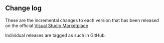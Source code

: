 ## Change log
These are the incremental changes to each version that has been released on the official [Visual Studio Marketplace](https://marketplace.visualstudio.com/items?itemName=SarathLal.blazorspawithefcore)

Individual releases are tagged as such in GitHub.
